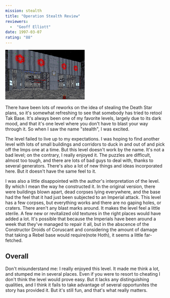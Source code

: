 ```yaml
---
mission: stealth
title: "Operation Stealth Review"
reviewers: 
  -  "Geoff Elliott"
date: 1997-03-07
rating: "88"
---
```



![Operation Stealth screenshot](./stealth.png "Those Imperials work fast! They've converted Tak Base to their own uses.")

There have been lots of reworks on the idea of stealing the Death Star plans, so it's somewhat refreshing to see that somebody has tried to retool Tak Base. It's always been one of my favorite levels, largely due to its dark mood, and that it's one level where you don't have to blast your way through it. So when I saw the name "stealth", I was excited.

The level failed to live up to my expectations. I was hoping to find another level with lots of small buildings and corridors to duck in and out of and pick off the Imps one at a time. But this level doesn't work by the name. It's not a bad level; on the contrary, I really enjoyed it. The puzzles are difficult, almost too tough, and there are lots of bad guys to deal with, thanks to several generators. There's also a lot of new things and ideas incorporated here. But it doesn't have the same feel to it.

I was also a little disappointed with the author's interpretation of the level. By which I mean the way he constructed it. In the original version, there were buildings blown apart, dead corpses lying everywhere, and the base had the feel that it had just been subjected to an Imperial attack. This level has a few corpses, but everything works and there are no gaping holes, or craters. There aren't any blast marks around. It makes the level feel a little sterile. A few new or revitalized old textures in the right places would have added a lot. It's possible that because the Imperials have been around a week that they've managed to repair it all, but in the abscence of the Constructor Droids of Coruscant and considering the amount of damage that taking a Rebel base would require(note Hoth), it seems a little far-fetched.

## Overall

Don't misunderstand me: I really enjoyed this level. It made me think a lot, and stumped me in several places. Even if you were to resort to cheating I don't think the level would prove easy. But it lacks any distinguishing qualities, and I think it fails to take advantage of several opportunites the story has provided it. But it's still fun, and that's what really matters.
